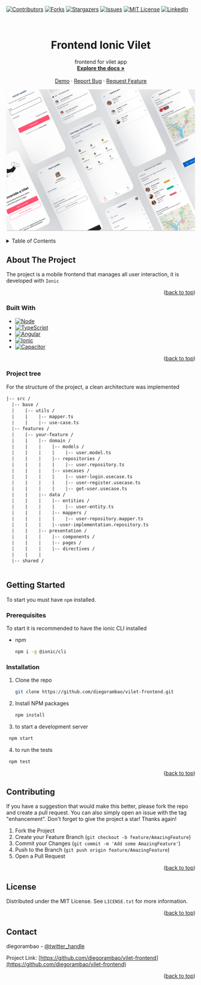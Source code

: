 <!-- Improved compatibility of back to top link: See: https://github.com/othneildrew/Best-README-Template/pull/73 -->

<a name="readme-top"></a>

<!--
*** Thanks for checking out the Best-README-Template. If you have a suggestion
*** that would make this better, please fork the repo and create a pull request
*** or simply open an issue with the tag "enhancement".
*** Don't forget to give the project a star!
*** Thanks again! Now go create something AMAZING! :D
-->

<!-- PROJECT SHIELDS -->
<!--
*** I'm using markdown "reference style" links for readability.
*** Reference links are enclosed in brackets [ ] instead of parentheses ( ).
*** See the bottom of this document for the declaration of the reference variables
*** for contributors-url, forks-url, etc. This is an optional, concise syntax you may use.
*** https://www.markdownguide.org/basic-syntax/#reference-style-links
-->

[![Contributors][contributors-shield]][contributors-url]
[![Forks][forks-shield]][forks-url]
[![Stargazers][stars-shield]][stars-url]
[![Issues][issues-shield]][issues-url]
[![MIT License][license-shield]][license-url]
[![LinkedIn][linkedin-shield]][linkedin-url]

<!-- PROJECT LOGO -->
<br />
<div align="center">

<h1 align="center">Frontend Ionic Vilet</h3>

  <p align="center">
    frontend for vilet app
    <br />
    <a href="https://github.com/diegorambao/vilet-frontend"><strong>Explore the docs »</strong></a>
    <br />
    <br />
    <a href="https://github.com/diegorambao/vilet-frontend">Demo</a>
    ·
    <a href="https://github.com/diegorambao/vilet-frontend/issues">Report Bug</a>
    ·
    <a href="https://github.com/diegorambao/vilet-frontend/issues">Request Feature</a>
  </p>
</div>

![Image mockup Vilet](mockup.png)

<!-- TABLE OF CONTENTS -->
<details>
  <summary>Table of Contents</summary>
  <ol>
    <li>
      <a href="#about-the-project">About The Project</a>
      <ul>
        <li><a href="#built-with">Built With</a></li>
      </ul>
    </li>
    <li>
      <a href="#getting-started">Getting Started</a>
      <ul>
        <li><a href="#prerequisites">Prerequisites</a></li>
        <li><a href="#installation">Installation</a></li>
      </ul>
    </li>
    <li><a href="#usage">Usage</a></li>
    <li><a href="#roadmap">Roadmap</a></li>
    <li><a href="#contributing">Contributing</a></li>
    <li><a href="#license">License</a></li>
    <li><a href="#contact">Contact</a></li>
    <li><a href="#acknowledgments">Acknowledgments</a></li>
  </ol>
</details>

<!-- ABOUT THE PROJECT -->

## About The Project

The project is a mobile frontend that manages all user interaction, it is developed with `Ionic`

<p align="right">(<a href="#readme-top">back to top</a>)</p>

### Built With

- [![Node][node]][node-url]
- [![TypeScript][typescript]][typescript-url]
- [![Angular][angular.js]][angular-url]
- [![Ionic][ionic]][ionic-url]
- [![Capacitor][capacitor]][capacitor-url]

<p align="right">(<a href="#readme-top">back to top</a>)</p>

### Project tree

For the structure of the project, a clean architecture was implemented

```
|-- src /
  |-- base /
  |    |-- utils /
  |    |    |-- mapper.ts
  |    |    |-- use-case.ts
  |-- features /
  |    |-- your-feature /
  |    |    |-- domain /
  |    |    |    |-- models /
  |    |    |    |    |-- user.model.ts
  |    |    |    |-- repositories /
  |    |    |    |    |-- user.repository.ts
  |    |    |    |-- usecases /
  |    |    |    |    |-- user-login.usecase.ts
  |    |    |    |    |-- user-register.usecase.ts
  |    |    |    |    |-- get-user.usecase.ts
  |    |    |-- data /
  |    |    |    |-- entities /
  |    |    |    |    |-- user-entity.ts
  |    |    |    |-- mappers /
  |    |    |    |    |-- user-repository.mapper.ts
  |    |    |    |--user-implementation.repository.ts
  |    |    |-- presentation /
  |    |    |    |-- components /
  |    |    |    |-- pages /
  |    |    |    |-- directives /
  |    |    |
  |-- shared /


```

<!-- GETTING STARTED -->

## Getting Started

To start you must have `npm` installed.

### Prerequisites

To start it is recommended to have the ionic CLI installed

- npm
  ```sh
  npm i -g @ionic/cli
  ```

### Installation

1. Clone the repo
   ```sh
   git clone https://github.com/diegorambao/vilet-frontend.git
   ```
2. Install NPM packages

   ```sh
   npm install
   ```

3. to start a development server

```sh
 npm start
```

4. to run the tests

```sh
 npm test
```

<!-- <p align="right">(<a href="#readme-top">back to top</a>)</p> -->

<!-- USAGE EXAMPLES -->

<!-- ROADMAP -->

<!-- ## Roadmap

- [ ] Feature 1
- [ ] Feature 2
- [ ] Feature 3
  - [ ] Nested Feature

See the [open issues](https://github.com/diegorambao/vilet-frontend/issues) for a full list of proposed features (and known issues). -->

<p align="right">(<a href="#readme-top">back to top</a>)</p>

<!-- CONTRIBUTING -->

## Contributing

If you have a suggestion that would make this better, please fork the repo and create a pull request. You can also simply open an issue with the tag "enhancement".
Don't forget to give the project a star! Thanks again!

1. Fork the Project
2. Create your Feature Branch (`git checkout -b feature/AmazingFeature`)
3. Commit your Changes (`git commit -m 'Add some AmazingFeature'`)
4. Push to the Branch (`git push origin feature/AmazingFeature`)
5. Open a Pull Request

<p align="right">(<a href="#readme-top">back to top</a>)</p>

<!-- LICENSE -->

## License

Distributed under the MIT License. See `LICENSE.txt` for more information.

<p align="right">(<a href="#readme-top">back to top</a>)</p>

<!-- CONTACT -->

## Contact

diegorambao - [@twitter_handle](https://twitter.com/diegorambao)

Project Link: [https://github.com/diegorambao/vilet-frontend](https://github.com/diegorambao/vilet-frontend)

<p align="right">(<a href="#readme-top">back to top</a>)</p>

<!-- ACKNOWLEDGMENTS -->

<!-- ## Acknowledgments

- []()
- []()
- []()

<p align="right">(<a href="#readme-top">back to top</a>)</p> -->

<!-- MARKDOWN LINKS & IMAGES -->
<!-- https://www.markdownguide.org/basic-syntax/#reference-style-links -->

[contributors-shield]: https://img.shields.io/github/contributors/diegorambao/vilet-frontend.svg?style=for-the-badge
[contributors-url]: https://github.com/diegorambao/vilet-frontend/graphs/contributors
[forks-shield]: https://img.shields.io/github/forks/diegorambao/vilet-frontend.svg?style=for-the-badge
[forks-url]: https://github.com/diegorambao/vilet-frontend/network/members
[stars-shield]: https://img.shields.io/github/stars/diegorambao/vilet-frontend.svg?style=for-the-badge
[stars-url]: https://github.com/diegorambao/vilet-frontend/stargazers
[issues-shield]: https://img.shields.io/github/issues/diegorambao/vilet-frontend.svg?style=for-the-badge
[issues-url]: https://github.com/diegorambao/vilet-frontend/issues
[license-shield]: https://img.shields.io/github/license/diegorambao/vilet-frontend.svg?style=for-the-badge
[license-url]: https://github.com/diegorambao/vilet-frontend/blob/master/LICENSE.txt
[linkedin-shield]: https://img.shields.io/badge/-LinkedIn-black.svg?style=for-the-badge&logo=linkedin&colorB=555
[linkedin-url]: https://linkedin.com/in/linkedin_username
[node]: https://img.shields.io/badge/Nodejs-green?style=for-the-badge&logo=nodedotjs&logoColor=white
[node-url]: https://nestjs.com/
[angular.js]: https://img.shields.io/badge/angular.js-red?style=for-the-badge&logo=angular&logoColor=white
[angular-url]: https://angularjs.com/
[ionic]: https://img.shields.io/badge/ionic-blue?style=for-the-badge&logo=ionic&logoColor=white
[ionic-url]: https://www.ionic.com/
[typescript]: https://img.shields.io/badge/TypeScript-blue?style=for-the-badge&logo=typescript&logoColor=white
[typescript-url]: https://www.typescriptlang.org/
[capacitor]: https://img.shields.io/badge/capacitor-blue?style=for-the-badge&logo=capacitor&logoColor=white
[capacitor-url]: https://www.capacitorlang.org/

```

```
